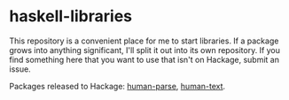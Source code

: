 # haskell-libraries

This repository is a convenient place for me to start libraries. If a package grows into anything significant, I'll split it out into its own repository. If you find something here that you want to use that isn't on Hackage, submit an issue.

Packages released to Hackage:
[human-parse](https://hackage.haskell.org/package/human-text),
[human-text](https://hackage.haskell.org/package/human-text).
